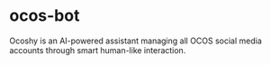 # ocos-bot
Ocoshy is an AI-powered assistant managing all OCOS social media accounts through smart human-like interaction.
